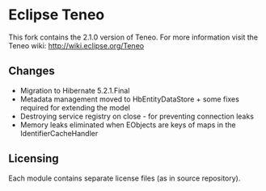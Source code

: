 Eclipse Teneo
=============

This fork contains the 2.1.0 version of Teneo. For more information visit the Teneo wiki: http://wiki.eclipse.org/Teneo

Changes
------
* Migration to Hibernate 5.2.1.Final
* Metadata management moved to HbEntityDataStore + some fixes required for extending the model
* Destroying service registry on close - for preventing connection leaks
* Memory leaks eliminated when EObjects are keys of maps in the IdentifierCacheHandler

Licensing
------
Each module contains separate license files (as in source repository).
